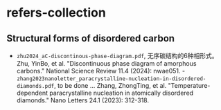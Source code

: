 # refers-collection
## Structural forms of disordered carbon
- `zhu2024_aC-discontinous-phase-diagram.pdf`, 无序碳结构的6种相形式。Zhu, YinBo, et al. "Discontinuous phase diagram of amorphous carbons." National Science Review 11.4 (2024): nwae051.
-`zhang2023nanoletter_paracrystalline-nucleation-in-disordered-diamonds.pdf`, to be done ... Zhang, ZhongTing, et al. "Temperature-dependent paracrystalline nucleation in atomically disordered diamonds." Nano Letters 24.1 (2023): 312-318.
